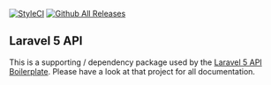 [![StyleCI](https://github.styleci.io/repos/131504248/shield?branch=master)](https://github.styleci.io/repos/131504248)
[![Github All Releases](https://img.shields.io/github/downloads/atom/atom/total.svg)]()

## Laravel 5 API

This is a supporting / dependency package used by the [Laravel 5 API Boilerplate](https://github.com/specialtactics/l5-api-boilerplate). Please have a look at that project for all documentation.
